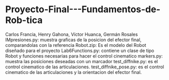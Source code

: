 # Proyecto-Final---Fundamentos-de-Rob-tica
Carlos Francia, Henry Gahona, Víctor Huanca, Germán Rosales
IMpresiones.py: muestra graficas de la posicion del efector final, comparandolas con la referencia
Robot.zip: Es el modelo del Robot diseñado para el proyecto
Lab6Functions.py: contiene un clase de tipo Robot y funciones necesarias para hacer el control cinematico
markers.py: muestra las posiciones deseadas con un marcador
test_diffnike.py: es el control cinematico de las articulaciones.
test_diffnike_pose.py: es el control cinematico de las articulaciones y la orientacion del efector final.

